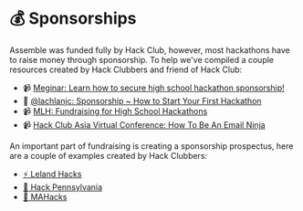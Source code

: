 # 💰 Sponsorships

Assemble was funded fully by Hack Club, however, most hackathons have to raise money through sponsorship. To help we've compiled a couple resources created by Hack Clubbers and friend of Hack Club:

- 📹 [Meginar: Learn how to secure high school hackathon sponsorship!](https://www.youtube.com/watch?v=tOmXzA4reTY)
- 📝 [@lachlanjc: Sponsorship ~ How to Start Your First Hackathon](https://notebook.lachlanjc.com/2020-01-19_how_to_start_your_first_hackathon#sponsorship)
- 📹 [MLH: Fundraising for High School Hackathons](https://www.youtube.com/watch?v=q44l5Hd87TQ)
- 📹 [Hack Club Asia Virtual Conference: How To Be An Email Ninja](https://www.youtube.com/watch?v=uyUfKqrk4mw)

An important part of fundraising is creating a sponsorship prospectus, here are a couple of examples created by Hack Clubbers:

- [⚡ Leland Hacks](https://lelandhacks.com/prospectus.pdf)
- [🌲 Hack Pennsylvania](https://2019.hackpenn.com/prospectus.pdf)
- [🌈 MAHacks](https://mahacks.com/MAHacks_VI_Sponsorship_Prospectus_20220122.pdf)
